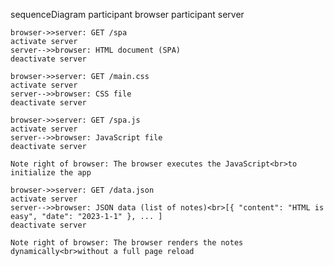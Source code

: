 sequenceDiagram
    participant browser
    participant server

    browser->>server: GET /spa
    activate server
    server-->>browser: HTML document (SPA)
    deactivate server

    browser->>server: GET /main.css
    activate server
    server-->>browser: CSS file
    deactivate server

    browser->>server: GET /spa.js
    activate server
    server-->>browser: JavaScript file
    deactivate server

    Note right of browser: The browser executes the JavaScript<br>to initialize the app

    browser->>server: GET /data.json
    activate server
    server-->>browser: JSON data (list of notes)<br>[{ "content": "HTML is easy", "date": "2023-1-1" }, ... ]
    deactivate server

    Note right of browser: The browser renders the notes dynamically<br>without a full page reload
